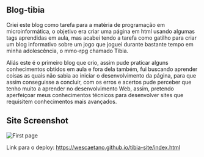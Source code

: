 ﻿## Blog-tibia

Criei este blog como tarefa para a matéria de programação em microinformática, o objetivo era criar uma página em html usando algumas tags aprendidas em aula, mas acabei tendo a tarefa como gatilho para criar um blog informativo sobre um jogo que joguei durante bastante tempo em minha adolescência, o mmo-rpg chamado Tibia.

Aliás este é o primeiro blog que crio, assim pude praticar alguns conhecimentos obtidos em aula e fora dela também, fui buscando aprender coisas as quais não sabia ao iniciar o desenvolvimento da página, para que assim conseguisse a concluir, com os erros e acertos pude perceber que tenho muito a aprender no desenvolvimento Web, assim, pretendo aperfeiçoar meus conhecimentos técnicos para desenvolver sites que requisitem conhecimentos mais avançados.

## Site Screenshot
![First page](https://github.com/wescaetano/tibiaSite/blob/main/imagens/news.png)


Link para o deploy: https://wescaetano.github.io/tibia-site/index.html

